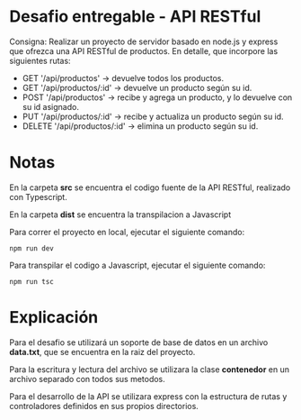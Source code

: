 # Desafio entregable - API RESTful

Consigna: Realizar un proyecto de servidor basado en node.js y express que ofrezca una API RESTful de productos. En detalle, que incorpore las siguientes rutas:

- GET '/api/productos' -> devuelve todos los productos.
- GET '/api/productos/:id' -> devuelve un producto según su id.
- POST '/api/productos' -> recibe y agrega un producto, y lo devuelve con su id asignado.
- PUT '/api/productos/:id' -> recibe y actualiza un producto según su id.
- DELETE '/api/productos/:id' -> elimina un producto según su id.

# Notas

 En la carpeta **src** se encuentra el codigo fuente de la API RESTful, realizado con Typescript.

En la carpeta **dist** se encuentra la transpilacion a Javascript

Para correr el proyecto en local, ejecutar el siguiente comando:

```
npm run dev
```

Para transpilar el codigo a Javascript, ejecutar el siguiente comando:

```
npm run tsc
```


# Explicación

Para el desafio se utilizará un soporte de base de datos en un archivo **data.txt**, que se encuentra en la raiz del proyecto.

Para la escritura y lectura del archivo se utilizara la clase **contenedor** en un archivo separado con todos sus metodos.

Para el desarrollo de la API se utilizara express con la estructura de rutas y controladores definidos en sus propios directorios.






